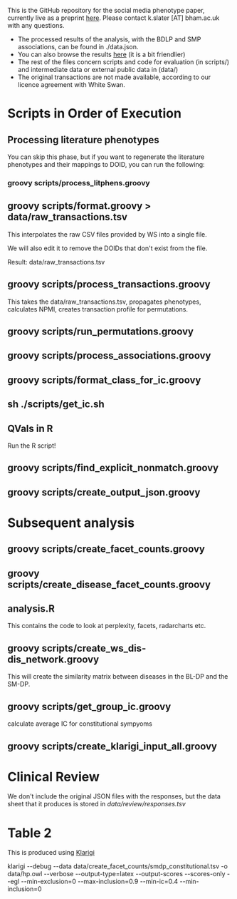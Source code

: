 This is the GitHub repository for the social media phenotype paper, currently live as a preprint [here](https://www.medrxiv.org/content/10.1101/2023.12.19.23300163v1). Please contact k.slater [AT] bham.ac.uk with any questions.

* The processed results of the analysis, with the BDLP and SMP associations, can be found in ./data.json.
* You can also browse the results [here](https://phenotype.digital/) (it is a bit friendlier)
* The rest of the files concern scripts and code for evaluation (in scripts/) and intermediate data or external public data in (data/)
* The original transactions are not made available, according to our licence agreement with White Swan.

# Scripts in Order of Execution

## Processing literature phenotypes

You can skip this phase, but if you want to regenerate the literature phenotypes and their mappings to DOID, you can run the following:

### groovy scripts/process_litphens.groovy

## groovy scripts/format.groovy > data/raw_transactions.tsv

This interpolates the raw CSV files provided by WS into a single file.

We will also edit it to remove the DOIDs that don't exist from the file.

Result: data/raw_transactions.tsv

## groovy scripts/process_transactions.groovy

This takes the data/raw_transactions.tsv, propagates phenotypes, calculates NPMI, creates transaction profile for permutations.

## groovy scripts/run_permutations.groovy

## groovy scripts/process_associations.groovy

## groovy scripts/format_class_for_ic.groovy

## sh ./scripts/get_ic.sh

## QVals in R

Run the R script!

## groovy scripts/find_explicit_nonmatch.groovy

## groovy scripts/create_output_json.groovy

# Subsequent analysis

## groovy scripts/create_facet_counts.groovy
## groovy scripts/create_disease_facet_counts.groovy

## analysis.R 

This contains the code to look at perplexity, facets, radarcharts etc.

## groovy scripts/create_ws_dis-dis_network.groovy

This will create the similarity matrix between diseases in the BL-DP and the SM-DP.

## groovy scripts/get_group_ic.groovy

calculate average IC for constitutional sympyoms

## groovy scripts/create_klarigi_input_all.groovy

# Clinical Review

We don't include the original JSON files with the responses, but the data sheet that it produces is stored in *data/review/responses.tsv*

# Table 2

This is produced using [Klarigi](https://github.com/reality/klarigi) 

klarigi --debug --data data/create_facet_counts/smdp_constitutional.tsv -o data/hp.owl --verbose --output-type=latex --output-scores --scores-only --egl --min-exclusion=0 --max-inclusion=0.9 --min-ic=0.4 --min-inclusion=0
